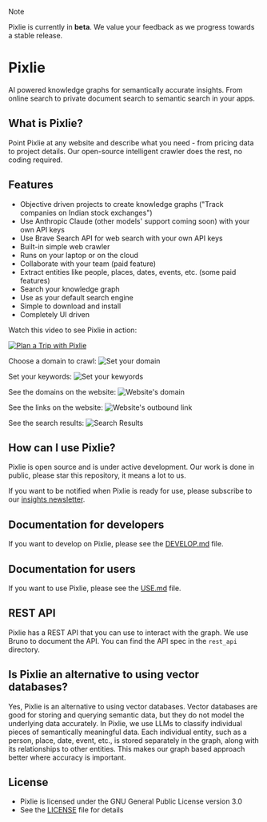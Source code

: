 > [!NOTE]  
> Pixlie is currently in **beta**. We value your feedback as we progress towards a stable release.

# Pixlie

AI powered knowledge graphs for semantically accurate insights. From online search to private document search to semantic search in your apps.

## What is Pixlie?

Point Pixlie at any website and describe what you need - from pricing data to project details. Our open-source intelligent crawler does the rest, no coding required.

## Features

- Objective driven projects to create knowledge graphs ("Track companies on Indian stock exchanges")
- Use Anthropic Claude (other models' support coming soon) with your own API keys
- Use Brave Search API for web search with your own API keys
- Built-in simple web crawler
- Runs on your laptop or on the cloud
- Collaborate with your team (paid feature)
- Extract entities like people, places, dates, events, etc. (some paid features)
- Search your knowledge graph
- Use as your default search engine
- Simple to download and install
- Completely UI driven


Watch this video to see Pixlie in action:

[![Plan a Trip with Pixlie](https://img.youtube.com/vi/8kApAG3ghsE/0.jpg)](https://www.youtube.com/watch?v=8kApAG3ghsE)

Choose a domain to crawl:
![Set your domain](https://pixlie.com/images/screenshots/pixlie-screenshot-website.png)

Set your keywords:
![Set your kewyords](https://pixlie.com/images/screenshots/pixlie-screenshot-searchterm.png)

See the domains on the website:
![Website's domain](https://pixlie.com/images/screenshots/pixlie-screenshot-domains.png)

See the links on the website:
![Website's outbound link](https://pixlie.com/images/screenshots/pixlie-screenshot-links.png)

See the search results:
![Search Results](https://pixlie.com/images/screenshots/pixlie-screenshot-search-results.png)

## How can I use Pixlie?

Pixlie is open source and is under active development. Our work is done in public, please star this repository, it
means a lot to us.

If you want to be notified when Pixlie is ready for use, please subscribe to
our [insights newsletter](https://pixlie.com/insights).

## Documentation for developers

If you want to develop on Pixlie, please see the [DEVELOP.md](DEVELOP.md) file.

## Documentation for users

If you want to use Pixlie, please see the [USE.md](USE.md) file.

## REST API

Pixlie has a REST API that you can use to interact with the graph. We use Bruno to document the API.
You can find the API spec in the `rest_api` directory.

## Is Pixlie an alternative to using vector databases?

Yes, Pixlie is an alternative to using vector databases. Vector databases are good for storing and querying semantic
data, but they do not model the underlying data accurately. In Pixlie, we use LLMs to classify individual pieces of
semantically meaningful data. Each individual entity, such as a person, place, date, event, etc., is stored separately in the graph,
along with its relationships to other entities. This makes our graph based approach better where accuracy is important.

## License

- Pixlie is licensed under the GNU General Public License version 3.0
- See the [LICENSE](LICENSE) file for details
